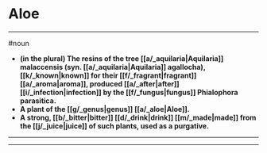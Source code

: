 # Aloe
---
#noun
- **(in the plural) The resins of the tree [[a/_aquilaria|Aquilaria]] malaccensis (syn. [[a/_aquilaria|Aquilaria]] agallocha), [[k/_known|known]] for their [[f/_fragrant|fragrant]] [[a/_aroma|aroma]], produced [[a/_after|after]] [[i/_infection|infection]] by the [[f/_fungus|fungus]] Phialophora parasitica.**
- **A plant of the [[g/_genus|genus]] [[a/_aloe|Aloe]].**
- **A strong, [[b/_bitter|bitter]] [[d/_drink|drink]] [[m/_made|made]] from the [[j/_juice|juice]] of such plants, used as a purgative.**
---
---
